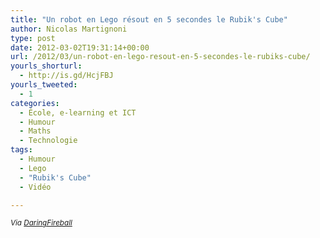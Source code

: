 ```yaml
---
title: "Un robot en Lego résout en 5 secondes le Rubik's Cube"
author: Nicolas Martignoni
type: post
date: 2012-03-02T19:31:14+00:00
url: /2012/03/un-robot-en-lego-resout-en-5-secondes-le-rubiks-cube/
yourls_shorturl:
  - http://is.gd/HcjFBJ
yourls_tweeted:
  - 1
categories:
  - École, e-learning et ICT
  - Humour
  - Maths
  - Technologie
tags:
  - Humour
  - Lego
  - "Rubik's Cube"
  - Vidéo

---
```

<div class="video-container">
</div>

_<small>Via <a title="DaringFireball" href="http://daringfireball.net/linked/2012/03/02/rubiks-lego">DaringFireball</a></small>_